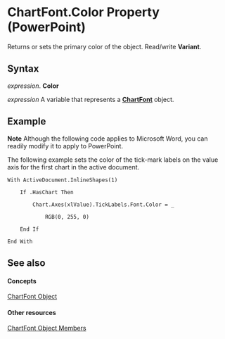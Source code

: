 
# ChartFont.Color Property (PowerPoint)

Returns or sets the primary color of the object. Read/write  **Variant**.


## Syntax

 _expression_. **Color**

 _expression_ A variable that represents a **[ChartFont](185dfaa0-4ed9-01d2-6584-b0838b50ef8c.md)** object.


## Example




 **Note**  Although the following code applies to Microsoft Word, you can readily modify it to apply to PowerPoint.

The following example sets the color of the tick-mark labels on the value axis for the first chart in the active document.




```
With ActiveDocument.InlineShapes(1)

    If .HasChart Then

        Chart.Axes(xlValue).TickLabels.Font.Color = _

            RGB(0, 255, 0)

    End If

End With
```


## See also


#### Concepts


[ChartFont Object](185dfaa0-4ed9-01d2-6584-b0838b50ef8c.md)
#### Other resources


[ChartFont Object Members](8ec251bd-d4f8-bd15-0b7f-5da95409d315.md)
